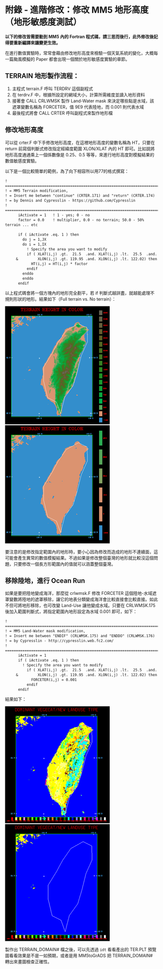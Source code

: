 # 附錄 - 進階修改：修改 MM5 地形高度（地形敏感度測試）

**以下的修改皆需要動到 MM5 內的 Fortran 程式碼，請三思而後行，此外修改後記得要重新編譯來讓變更生效。**

在進行數值實驗時，常常會藉由修改地形高度來檢驗一個天氣系統的變化，大概每一篇颱風模擬的 Paper 都會出現一個關於地形敏感度實驗的章節。

## TERRAIN 地形製作流程：
1. 主程式 terrain.F 呼叫 TERDRV 這個副程式
2. 在 terdrv.F 中，根據所設定的網域大小，計算所需維度並讀入地形資料
3. 接著會 CALL CRLWMSK 製作 Land-Water mask 來決定哪些點是水域，該遮罩變數名稱為 FORCETER，值 9E9 代表陸地，而 0.001 則代表水域
4. 最後程式將會 CALL CRTER 呼叫副程式來製作地形檔

## 修改地形高度
可以從 crter.F 中下手修改地形高度，在這裡地形高度的變數名稱為 HT，只要在 return 前寫個判斷式修改指定經緯度範圍 XLON/XLAT 內的 HT 即可。比如說將地形高度通通乘上一個係數像是 0.25、0.5 等等，來進行地形高度對模擬結果的數值敏感度實驗。

以下是一個比較簡單的範例，為了向下相容所以用77的格式撰寫：

```
! ===========================================================================
! = MM5 Terrain modification,
! = Insert me between "continue" (CRTER.171) and "return" (CRTER.174)
! = by Dennis and Cypresslin - https://github.com/Cypresslin
! ===========================================================================
      iActivate = 1   ! 1 - yes; 0 - no
      factor = 0.0    ! multiplier, 0.0 - no terrain; 50.0 - 50% terrain ... etc

      if ( iActivate .eq. 1 ) then
        do j = 1,JX
        do i = 1,IX
          ! Specify the area you want to modify
          if ( XLAT(i,j) .gt.  21.5  .and. XLAT(i,j) .lt.  25.5  .and.
     &         XLON(i,j) .gt. 119.95 .and. XLON(i,j) .lt. 122.02) then
            HT(i,j) = HT(i,j) * factor
          endif
        enddo
        enddo
      endif
```
以上程式碼會將一個方塊內的地形完全剷平，若 if 判斷式越詳盡，就越能處理不規則形狀的地形。結果如下（Full terrain vs. No terrain）：

![原始地形圖](/images/TerrainFULL.png) ![剷平後的地形圖](images/TerrainNO.png)

要注意的是修改指定範圍內的地形時，要小心因為修改而造成的地形不連續面，這可能會產生異常的數值模擬結果。不過如果是修改整個臺灣的地形就比較沒這個問題，只要修改一個長方形範圍內的值就可以涵蓋整個臺灣。

## 移除陸地，進行 Ocean Run
如果是要把陸地變成海洋，那麼從 crlwmsk.F 修改 FORCETER 這個陸地-水域遮罩變數將陸地的遮罩移除，讓它的地表分類變成海洋會比較直接會比較直接。如此不但可將地形移除，也可改變 Land-Use 讓他變成水域。只要在 CRLWMSK.175 後加入範圍判斷式，將指定範圍內地形設定為水域 0.001 即可，如下：

```
! ===========================================================================
! = MM5 Land-Water mask modification,
! = Insert me between "ENDIF" (CRLWMSK.175) and "ENDDO" (CRLWMSK.176)
! = by Cypresslin - http://cypresslin.web.fc2.com/
! ===========================================================================
      iActivate = 1
      if ( iActivate .eq. 1 ) then
        ! Specify the area you want to modify
          if ( XLAT(i,j) .gt.  21.5  .and. XLAT(i,j) .lt.  25.5  .and.
     &         XLON(i,j) .gt. 119.95 .and. XLON(i,j) .lt. 122.02) then
            FORCETER(i,j) = 0.001
          endif
      endif
```
結果如下：

![修改前的地表分類](/images/LandUseNormal.png) ![修改後的地表分類](/images/LandUseOcean.png)

製作出 TERRAIN_DOMAIN# 檔之後，可以先透過 `idt` 看看產出的 TER.PLT 預覽圖看看效果是不是一如預期，或者是用 MM5toGrADS 把 TERRAIN_DOMAIN# 轉出來畫圖檢查正確性。
